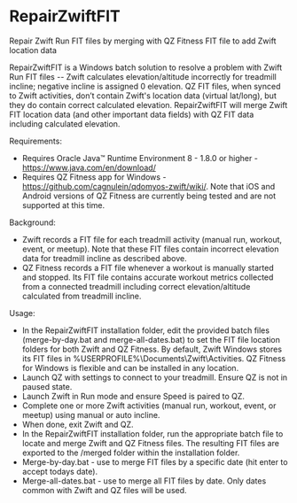 # RepairZwiftFIT
Repair Zwift Run FIT files by merging with QZ Fitness FIT file to add Zwift location data

RepairZwiftFIT is a Windows batch solution to resolve a problem with Zwift Run FIT files -- Zwift calculates elevation/altitude incorrectly for treadmill incline; negative incline is assigned 0 elevation. QZ FIT files, when synced to Zwift activities, don’t contain Zwift's location data (virtual lat/long), but they do contain correct calculated elevation. RepairZwiftFIT will merge Zwift FIT location data (and other important data fields) with QZ FIT data including calculated elevation.

Requirements:
- Requires Oracle Java™ Runtime Environment 8 - 1.8.0 or higher - https://www.java.com/en/download/
- Requires QZ Fitness app for Windows - https://github.com/cagnulein/qdomyos-zwift/wiki/. Note that iOS and Android versions of QZ Fitness are currently being tested and are not supported at this time.

Background:
- Zwift records a FIT file for each treadmill activity (manual run, workout, event, or meetup). Note that these FIT files contain incorrect elevation data for treadmill incline as described above.
- QZ Fitness records a FIT file whenever a workout is manually started and stopped. Its FIT file contains accurate workout metrics collected from a connected treadmill including correct elevation/altitude calculated from treadmill incline.

Usage:
- In the RepairZwiftFIT installation folder, edit the provided batch files (merge-by-day.bat and merge-all-dates.bat) to set the FIT file location folders for both Zwift and QZ Fitness. By default, Zwift Windows stores its FIT files in %USERPROFILE%\Documents\Zwift\Activities. QZ Fitness for Windows is flexible and can be installed in any location.
- Launch QZ with settings to connect to your treadmill. Ensure QZ is not in paused state.
- Launch Zwift in Run mode and ensure Speed is paired to QZ.
- Complete one or more Zwift activities (manual run, workout, event, or meetup) using manual or auto incline.
- When done, exit Zwift and QZ.
- In the RepairZwiftFIT installation folder, run the appropriate batch file to locate and merge Zwift and QZ Fitness files. The resulting FIT files are exported to the /merged folder within the installation folder.
- Merge-by-day.bat - use to merge FIT files by a specific date (hit enter to accept todays date).
- Merge-all-dates.bat - use to merge all FIT files by date. Only dates common with Zwift and QZ files will be used.
